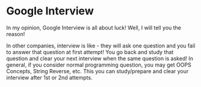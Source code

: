 # Google Interview


In my opinion, Google Interview is all about luck! Well, I will tell you the reason!

In other companies, interview is like - they will ask one question and you fail to answer that question at first attempt! You go back and study that question and clear your next interview when the same question is asked! In general, if you consider normal programming question, you may get OOPS Concepts, String Reverse, etc. This you can study/prepare and clear your interview after 1st or 2nd attempts. 
